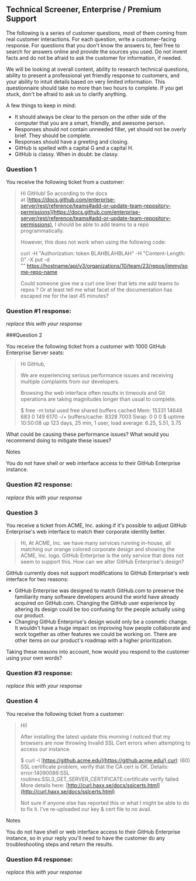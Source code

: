 ## Technical Screener, Enterprise / Premium Support

The following is a series of customer questions, most of them coming from real customer interactions. For each question, write a customer-facing response. For questions that you don't know the answers to, feel free to search for answers online and provide the sources you used. Do not invent facts and do not be afraid to ask the customer for information, if needed.

We will be looking at overall content, ability to research technical questions, ability to present a professional yet friendly response to customers, and your ability to intuit details based on very limited information. This questionnaire should take no more than two hours to complete. If you get stuck, don't be afraid to ask us to clarify anything.

A few things to keep in mind:

- It should always be clear to the person on the other side of the computer that you are a smart, friendly, and awesome person.
- Responses should not contain unneeded filler, yet should not be overly brief. They should be complete.
- Responses should have a greeting and closing.
- GitHub is spelled with a capital G and a capital H.
- GitHub is classy. When in doubt: be classy.

### Question 1

You receive the following ticket from a customer:

> Hi GitHub! So according to the docs at [https://docs.github.com/enterprise-server/rest/reference/teams#add-or-update-team-repository-permissions](https://docs.github.com/enterprise-server/rest/reference/teams#add-or-update-team-repository-permissions), I should be able to add teams to a repo programmatically.
> 
> However, this does not work when using the following code:
> 
> curl -H "Authorization: token BLAHBLAHBLAH" -H "Content-Length: 0" -X put -d "" [https://hostname/api/v3/organizations/10/team/23/repos/jimmy/some-repo-name](https://hostname/api/v3/organizations/10/team/23/repos/jimmy/some-repo-name)
> 
> Could someone give me a curl one liner that lets me add teams to repos ? Or at least tell me what facet of the documentation has escaped me for the last 45 minutes?

### Question #1 response:

_replace this with your response_

###Question 2

You receive the following ticket from a customer with 1000 GitHub Enterprise Server seats:

> Hi GitHub,
> 
> We are experiencing serious performance issues and receiving multiple complaints from our developers.
> 
> Browsing the web interface often results in timeouts and Git operations are taking magnitudes longer than usual to complete.
> 
> $ free -m total used free shared buffers cached Mem: 15331 14648 683 0 149 6170 -/+ buffers/cache: 8328 7003 Swap: 0 0 0 $ uptime 10:50:08 up 123 days, 25 min, 1 user, load average: 6.25, 5.51, 3.75

What could be causing these performance issues? What would you recommend doing to mitigate these issues?

Notes

You do not have shell or web interface access to their GitHub Enterprise instance.

### Question #2 response:

_replace this with your response_

### Question 3

You receive a ticket from ACME, Inc. asking if it's possible to adjust GitHub Enterprise's web interface to match their corporate identity better.

> Hi, At ACME, Inc. we have many services running in-house, all matching our orange colored corporate design and showing the ACME, Inc. logo. GitHub Enterprise is the only service that does not seem to support this. How can we alter GitHub Enterprise's design?

GitHub currently does not support modifications to GitHub Enterprise's web interface for two reasons:

- GitHub Enterprise was designed to match GitHub.com to preserve the familiarity many software developers around the world have already acquired on GitHub.com. Changing the GitHub user experience by altering its design could be too confusing for the people actually using our product.
- Changing GitHub Enterprise's design would only be a cosmetic change. It wouldn't have a huge impact on improving how people collaborate and work together as other features we could be working on. There are other items on our product's roadmap with a higher prioritization.

Taking these reasons into account, how would you respond to the customer using your own words?

### Question #3 response:

_replace this with your response_

### Question 4

You receive the following ticket from a customer:

> Hi!
> 
> After installing the latest update this morning I noticed that my browsers are now throwing Invalid SSL Cert errors when attempting to access our instance.
> 
> $ curl -I [https://github.acme.edu](https://github.acme.edu/) curl: (60) SSL certificate problem, verify that the CA cert is OK. Details: error:14090086:SSL routines:SSL3_GET_SERVER_CERTIFICATE:certificate verify failed More details here: [http://curl.haxx.se/docs/sslcerts.html](http://curl.haxx.se/docs/sslcerts.html)
> 
> Not sure if anyone else has reported this or what I might be able to do to fix it. I've re-uploaded our key & cert file to no avail.

Notes

You do not have shell or web interface access to their GitHub Enterprise instance, so in your reply you'll need to have the customer do any troubleshooting steps and return the results.

### Question #4 response:

_replace this with your response_
